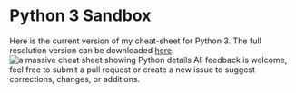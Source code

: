 # Python 3 Sandbox
Here is the current version of my cheat-sheet for Python 3.
The full resolution version can be downloaded [here](https://drive.google.com/file/d/1l2QqzHdfAmrQxy3aPAzy6UsL8Ol36hHZ/view?usp=sharing).
![a massive cheat sheet showing Python details](https://i.imgur.com/PgO61Uc.jpg)
All feedback is welcome, feel free to submit a pull request or create a new issue to suggest corrections, changes, or additions. &nbsp;
